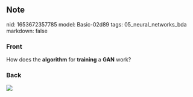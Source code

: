## Note
nid: 1653672357785
model: Basic-02d89
tags: 05_neural_networks_bda
markdown: false

### Front
How does the <b>algorithm</b> for <b>training</b> a <b>GAN</b>
work?

### Back
<img src="paste-d738884458a04f61936da0c6da6d7378c11cbde6.jpg">
